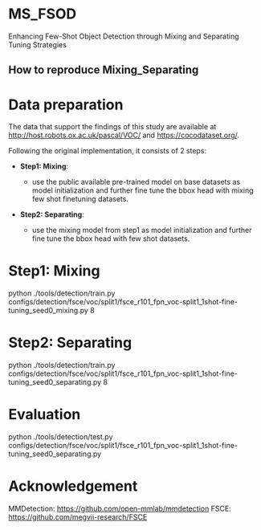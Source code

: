 # MS_FSOD
Enhancing Few-Shot Object Detection through Mixing and Separating Tuning Strategies
## How to reproduce Mixing_Separating

# Data preparation
The data that support the findings of this study are available at http://host.robots.ox.ac.uk/pascal/VOC/ and https://cocodataset.org/.

Following the original implementation, it consists of 2 steps:

- **Step1: Mixing**:
   - use the public available pre-trained model on base datasets as model initialization and further fine tune the bbox head with mixing few shot finetuning datasets.

- **Step2: Separating**:
   - use the mixing model from step1 as model initialization and further fine tune the bbox head with few shot datasets.
 
# Step1: Mixing
python ./tools/detection/train.py \
    configs/detection/fsce/voc/split1/fsce_r101_fpn_voc-split1_1shot-fine-tuning_seed0_mixing.py 8

# Step2: Separating
python ./tools/detection/train.py \
    configs/detection/fsce/voc/split1/fsce_r101_fpn_voc-split1_1shot-fine-tuning_seed0_separating.py 8

# Evaluation
python ./tools/detection/test.py \
    configs/detection/fsce/voc/split1/fsce_r101_fpn_voc-split1_1shot-fine-tuning_seed0_separating.py

# Acknowledgement
MMDetection: https://github.com/open-mmlab/mmdetection
FSCE: https://github.com/megvii-research/FSCE
